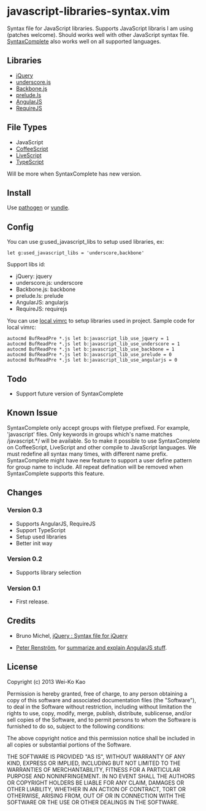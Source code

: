 # javascript-libraries-syntax.vim

Syntax file for JavaScript libraries. Supports JavaScript libraris I am using (patches welcome).
Should works well with other JavaScript syntax file. [SyntaxComplete][] also works well on all 
supported languages.

## Libraries

- [jQuery](http://jquery.com/)
- [underscore.js](http://underscorejs.org/)
- [Backbone.js](http://backbonejs.org/)
- [prelude.ls](http://gkz.github.com/prelude-ls/)
- [AngularJS](http://angularjs.org/)
- [RequireJS](http://requirejs.org/)

## File Types

- JavaScript
- [CoffeeScript](http://coffeescript.org/)
- [LiveScript](http://livescript.net/)
- [TypeScript](http://www.typescriptlang.org/)

Will be more when SyntaxComplete has new version.

## Install

Use [pathogen][] or [vundle][].

## Config

You can use g:used_javascript_libs to setup used libraries, ex:

    let g:used_javascript_libs = 'underscore,backbone'

Support libs id:

- jQuery: jquery
- underscore.js: underscore
- Backbone.js: backbone
- prelude.ls: prelude
- AngularJS: angularjs
- RequireJS: requirejs

You can use [local vimrc][] to setup libraries used in project. Sample code for local vimrc:

    autocmd BufReadPre *.js let b:javascript_lib_use_jquery = 1
    autocmd BufReadPre *.js let b:javascript_lib_use_underscore = 1
    autocmd BufReadPre *.js let b:javascript_lib_use_backbone = 1
    autocmd BufReadPre *.js let b:javascript_lib_use_prelude = 0
    autocmd BufReadPre *.js let b:javascript_lib_use_angularjs = 0

[local vimrc]:https://github.com/MarcWeber/vim-addon-local-vimrc

## Todo

- Support future version of SyntaxComplete

## Known Issue

SyntaxComplete only accept groups with filetype prefixed. For example, 'javascript' files.
Only keywords in groups which's name matches /javascript.*/ will be available. So to make it
possible to use SyntaxComplete on CoffeeScript, LiveScript and other compile to JavaScript
languages. We must redefine all syntax many times, with different name prefix. SyntaxComplete
might have new feature to support a user define pattern for group name to include. 
All repeat defination will be removed when SyntaxComplete supports this feature.

## Changes

### Version 0.3

- Supports AngularJS, RequireJS
- Support TypeScript
- Setup used libraries
- Better init way

### Version 0.2
- Supports library selection

### Version 0.1
- First release.

## Credits

- Bruno Michel, [jQuery : Syntax file for jQuery][jquery.vim]

[jquery.vim]:http://www.vim.org/scripts/script.php?script_id=2416

- [Peter Renström][], for [summarize and explain AngularJS stuff][issue1].

[Peter Renström]:https://github.com/renstrom
[issue1]:https://github.com/othree/javascript-libraries-syntax.vim/issues/1

## License

Copyright (c) 2013 Wei-Ko Kao

Permission is hereby granted, free of charge, to any person obtaining a copy
of this software and associated documentation files (the "Software"), to deal
in the Software without restriction, including without limitation the rights
to use, copy, modify, merge, publish, distribute, sublicense, and/or sell
copies of the Software, and to permit persons to whom the Software is
furnished to do so, subject to the following conditions:

The above copyright notice and this permission notice shall be included in
all copies or substantial portions of the Software.

THE SOFTWARE IS PROVIDED "AS IS", WITHOUT WARRANTY OF ANY KIND, EXPRESS OR
IMPLIED, INCLUDING BUT NOT LIMITED TO THE WARRANTIES OF MERCHANTABILITY,
FITNESS FOR A PARTICULAR PURPOSE AND NONINFRINGEMENT. IN NO EVENT SHALL THE
AUTHORS OR COPYRIGHT HOLDERS BE LIABLE FOR ANY CLAIM, DAMAGES OR OTHER
LIABILITY, WHETHER IN AN ACTION OF CONTRACT, TORT OR OTHERWISE, ARISING FROM,
OUT OF OR IN CONNECTION WITH THE SOFTWARE OR THE USE OR OTHER DEALINGS IN
THE SOFTWARE.

[SyntaxComplete]:http://www.vim.org/scripts/script.php?script_id=3172
[pathogen]:http://www.vim.org/scripts/script.php?script_id=2332
[vundle]:https://github.com/gmarik/vundle
